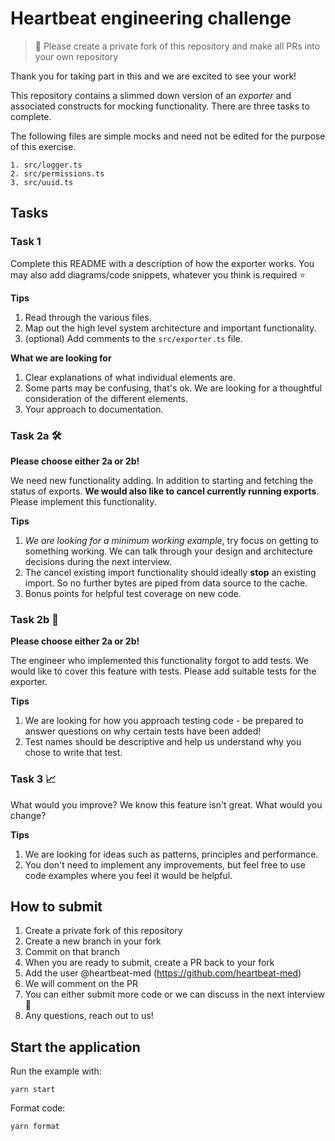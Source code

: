 # Heartbeat engineering challenge

> 🚨 Please create a private fork of this repository and make all PRs into your own repository

Thank you for taking part in this and we are excited to see your work!

This repository contains a slimmed down version of an _exporter_ and associated
constructs for mocking functionality. There are three
tasks to complete.

The following files are simple mocks and need not be edited for the purpose
of this exercise.

```
1. src/logger.ts
2. src/permissions.ts
3. src/uuid.ts
```

## Tasks

### Task 1

Complete this README with a description of how the exporter works. You may
also add diagrams/code snippets, whatever you think is required ⭐️

**Tips**

1.  Read through the various files.
2.  Map out the high level system
    architecture and important functionality.
3.  (optional) Add comments to the `src/exporter.ts` file.

**What we are looking for**

1. Clear explanations of what individual elements are.
2. Some parts may be confusing, that's ok. We are looking for a
   thoughtful consideration of the different elements.
3. Your approach to documentation.

### Task 2a 🛠

**Please choose either 2a or 2b!**

We need new functionality adding. In addition to starting and fetching the
status of exports. **We would also like to cancel currently running exports**. Please implement
this functionality.

**Tips**

1. _We are looking for a minimum working example_, try focus on getting to something working.
   We can talk through your design and architecture decisions during the next interview.
2. The cancel existing import functionality should ideally **stop** an existing import. So no
   further bytes are piped from data source to the cache.
4. Bonus points for helpful test coverage on new code.

### Task 2b 🧪

**Please choose either 2a or 2b!**

The engineer who implemented this functionality forgot to add tests. We would like to cover
this feature with tests. Please add suitable tests for the exporter.

**Tips**

1. We are looking for how you approach testing code - be prepared to answer questions on why
   certain tests have been added!
2. Test names should be descriptive and help us understand why you chose to write that test.

### Task 3 📈

What would you improve? We know this feature isn't great. What would you change?

**Tips**

1. We are looking for ideas such as patterns, principles and performance.
2. You don't need to implement any improvements, but feel free to use code
   examples where you feel it would be helpful.

## How to submit

1. Create a private fork of this repository
2. Create a new branch in your fork
3. Commit on that branch
4. When you are ready to submit, create a PR back to your fork
5. Add the user @heartbeat-med (https://github.com/heartbeat-med)
6. We will comment on the PR
7. You can either submit more code or we can discuss in the next interview 🤘
8. Any questions, reach out to us!

## Start the application

Run the example with:

```shell
yarn start
```

Format code:

```shell
yarn format
```

